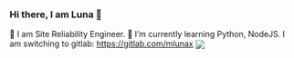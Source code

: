 ### Hi there, I am Luna 👋
💼 I am Site Reliability Engineer.
🌱 I’m currently learning Python, NodeJS.
I am switching to gitlab: https://gitlab.com/mlunax
<a href="https://github.com/mlunax">
  <img align="center" src="https://github-readme-stats-woad-six.vercel.app/api?username=mlunax&show_icons=true&theme=jolly" />
</a>

